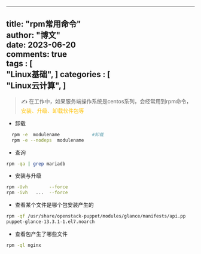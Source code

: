 
---
title: "rpm常用命令"                         
author: "博文"   
date: 2023-06-20         
comments: true  
tags : [                                    
     "Linux基础",
 ]
categories : [                              
     "Linux云计算",
 ]
---

>  ✍️ 在工作中，如果服务端操作系统是centos系列，会经常用到rpm命令，<font color="#ffc000">安装、升级、卸载软件包等</font>

- 卸载
```bash
  rpm -e  modulename            #卸载
  rpm -e --nodeps  modulename
```

- 查询
```bash
rpm -qa | grep mariadb
```

- 安装与升级
```bash
rpm -Uvh        --force
rpm -ivh   ...  --force
```

- 查看某个文件是哪个包安装产生的
```bash
rpm -qf /usr/share/openstack-puppet/modules/glance/manifests/api.pp
puppet-glance-13.3.1-1.el7.noarch
```

- 查看包产生了哪些文件
```bash
rpm -ql nginx     
```